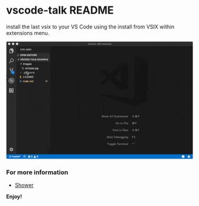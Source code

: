 # vscode-talk README

install the last vsix to your VS Code using the install from VSIX within extensions menu.

![demo](demo.gif)

### For more information

* [Shower](https://shwr.me/)

**Enjoy!**
